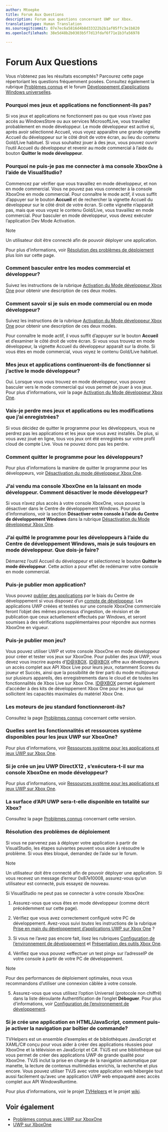 ```yaml
---
author: Mtoepke
title: Forum Aux Questions
description: Forum aux questions concernant UWP sur Xbox.
translationtype: Human Translation
ms.sourcegitcommit: 07e7ec6a5816d4b8d33322b2b1af05ffc3e1b820
ms.openlocfilehash: 38e5d48b2b0303b5f7d13fdaf6f71e1b3fa56978

---
```


# Forum Aux Questions

Vous n’obtenez pas les résultats escomptés? Parcourez cette page répertoriant les questions fréquemment posées. Consultez également la rubrique [Problèmes connus](known-issues.md) et le forum [Développement d’applications Windows universelles](https://social.msdn.microsoft.com/Forums/windowsapps/en-US/home?forum=wpdevelop). 

### Pourquoi mes jeux et applications ne fonctionnent-ils pas?

Si vos jeux et applications ne fonctionnent pas ou que vous n’avez pas accès au WindowsStore ou aux services MicrosoftLive, vous travaillez probablement en mode développeur. Le mode développeur est activé si, après avoir sélectionné Accueil, vous voyez apparaître une grande vignette Accueil du développeur sur le côté droit de votre écran, au lieu du contenu Gold/Live habituel. Si vous souhaitez jouer à des jeux, vous pouvez ouvrir l’outil Accueil du développeur et revenir au mode commercial à l’aide du bouton **Quitter le mode développeur**.

### Pourquoi ne puis-je pas me connecter à ma console XboxOne à l’aide de VisualStudio?

Commencez par vérifier que vous travaillez en mode développeur, et non en mode commercial. Vous ne pouvez pas vous connecter à la console XboxOne en mode commercial. Pour connaître le mode actif, il vous suffit d’appuyer sur le bouton **Accueil** et de rechercher la vignette Accueil du développeur sur le côté droit de votre écran. Si cette vignette n’apparaît pas, mais que vous voyez le contenu Gold/Live, vous travaillez en mode commercial. Pour basculer en mode développeur, vous devez exécuter l’application Dev Mode Activation.

> [!NOTE]
> Un utilisateur doit être connecté afin de pouvoir déployer une application.

Pour plus d’informations, voir [Résolution des problèmes de déploiement](#fixing-deployment-failures) plus loin sur cette page.

### Comment basculer entre les modes commercial et développeur?

Suivez les instructions de la rubrique [Activation du Mode développeur Xbox One](devkit-activation.md) pour obtenir une description de ces deux modes.

### Comment savoir si je suis en mode commercial ou en mode développeur?

Suivez les instructions de la rubrique [Activation du Mode développeur Xbox One](devkit-activation.md) pour obtenir une description de ces deux modes. 

Pour connaître le mode actif, il vous suffit d’appuyer sur le bouton **Accueil** et d’examiner le côté droit de votre écran. Si vous vous trouvez en mode développeur, la vignette Accueil du développeur apparaît sur la droite. Si vous êtes en mode commercial, vous voyez le contenu Gold/Live habituel.

### Mes jeux et applications continueront-ils de fonctionner si j’active le mode développeur?

Oui. Lorsque vous vous trouvez en mode développeur, vous pouvez basculer vers le mode commercial qui vous permet de jouer à vos jeux. Pour plus d’informations, voir la page [Activation du Mode développeur Xbox One](devkit-activation.md). 

### Vais-je perdre mes jeux et applications ou les modifications que j’ai enregistrées?

Si vous décidez de quitter le programme pour les développeurs, vous ne perdrez pas les applications et les jeux que vous avez installés. De plus, si vous avez joué en ligne, tous vos jeux ont été enregistrés sur votre profil cloud de compte Live. Vous ne pouvez donc pas les perdre.

### Comment quitter le programme pour les développeurs?

Pour plus d’informations la manière de quitter le programme pour les développeurs, voir [Désactivation du mode développeur Xbox One](devkit-deactivation.md).

### J’ai vendu ma console XboxOne en la laissant en mode développeur. Comment désactiver le mode développeur?

Si vous n’avez plus accès à votre console XboxOne, vous pouvez la désactiver dans le Centre de développement Windows. Pour plus d’informations, voir la section **Désactiver votre console à l’aide du Centre de développement Windows** dans la rubrique [Désactivation du Mode développeur Xbox One](devkit-deactivation.md#deactivate-your-console-through-windows-dev-center).

### J’ai quitté le programme pour les développeurs à l’aide du Centre de développement Windows, mais je suis toujours en mode développeur. Que dois-je faire?

Démarrez l’outil Accueil du développeur et sélectionnez le bouton **Quitter le mode développeur**. Cette action a pour effet de redémarrer votre console en mode commercial. 

### Puis-je publier mon application?

Vous pouvez [publier des applications](../publish/index.md) par le biais du Centre de développement si vous disposez d’un [compte de développeur](https://developer.microsoft.com/store/register). Les applications UWP créées et testées sur une console XboxOne commerciale feront l’objet des mêmes processus d’ingestion, de révision et de publication que ceux actuellement effectués par Windows, et seront soumises à des vérifications supplémentaires pour répondre aux normes XboxOne en vigueur.

### Puis-je publier mon jeu?

Vous pouvez utiliser UWP et votre console XboxOne en mode développeur pour créer et tester vos jeux sur XboxOne. Pour publier des jeux UWP, vous devez vous inscrire auprès d’[ID@XBOX](http://www.xbox.com/Developers/id). 
[ID@XBOX](http://www.xbox.com/Developers/id) offre aux développeurs un accès complet aux API Xbox Live pour leurs jeux, notamment Scores du joueur et Succès, ainsi que la possibilité de tirer parti du mode multijoueur sur plusieurs appareils, des enregistrements dans le cloud et de toutes les fonctionnalités de Xbox Live sur Xbox One. 
[ID@XBOX](http://www.xbox.com/Developers/id) permet également d’accéder à des kits de développement Xbox One pour les jeux qui sollicitent les capacités maximales du matériel Xbox One.

### Les moteurs de jeu standard fonctionneront-ils?

Consultez la page [Problèmes connus](known-issues.md) concernant cette version.

### Quelles sont les fonctionnalités et ressources système disponibles pour les jeux UWP sur XboxOne? 

Pour plus d’informations, voir [Ressources système pour les applications et jeux UWP sur Xbox One](system-resource-allocation.md).

### Si je crée un jeu UWP DirectX12 , s’exécutera-t-il sur ma console XboxOne en mode développeur?

Pour plus d’informations, voir [Ressources système pour les applications et jeux UWP sur Xbox One](system-resource-allocation.md).

### La surface d’API UWP sera-t-elle disponible en totalité sur Xbox?

Consultez la page [Problèmes connus](known-issues.md) concernant cette version.

### Résolution des problèmes de déploiement

Si vous ne parvenez pas à déployer votre application à partir de VisualStudio, les étapes suivantes peuvent vous aider à résoudre le problème. Si vous êtes bloqué, demandez de l’aide sur le forum.

> [!NOTE]
> Un utilisateur doit être connecté afin de pouvoir déployer une application. Si vous recevez un message d’erreur 0x87e10008, assurez-vous qu’un utilisateur est connecté, puis essayez de nouveau.

Si VisualStudio ne peut pas se connecter à votre console XboxOne:

1. Assurez-vous que vous êtes en mode développeur (comme décrit précédemment sur cette page).
2. Vérifiez que vous avez correctement configuré votre PC de développement. Avez-vous suivi *toutes* les instructions de la rubrique [Prise en main du développement d’applications UWP sur Xbox One](getting-started.md) ? 

3. Si vous ne l’avez pas encore fait, lisez les rubriques [Configuration de l’environnement de développement](development-environment-setup.md) et [Présentation des outils Xbox One](introduction-to-xbox-tools.md).

4. Vérifiez que vous pouvez «effectuer un test ping» sur l’adresseIP de votre console à partir de votre PC de développement.
  > [!NOTE]
  > Pour des performances de déploiement optimales, nous vous recommandons d’utiliser une connexion câblée à votre console.

5. Assurez-vous que vous utilisez l’option Universel (protocole non chiffré) dans la liste déroulante Authentification de l’onglet **Déboguer**. Pour plus d’informations, voir [Configuration de l’environnement de développement](development-environment-setup.md).

<!--6. Make sure you are not hitting a PIN pairing issue; see "Visual Studio/Xbox PIN pairing failures" in the [Known Issues](known-issues.md) topic.-->

<!--
If Visual Studio can connect, but deployment is failing (for example you get this error message: "DEP0700 : Registration of the app failed.(0x80073cf9)"):

1. Make sure that your app is not installed by uninstalling it from the Collections app in the Xbox One shell. 

> **Note**&nbsp;&nbsp;Uninstalling your app from Windows Device Portal (WDP) will not resolve the issue.

2. If your issues persist, uninstall your app or game in the Collections app, leave Developer Mode, restart to Retail Mode, and then switch back to Developer Mode. 
This will clear Dev Storage.

3. If your issues persist, follow the steps above and then use **Reset and keep my games & apps** to delete any stored state on your Xbox One. 
Go to Settings > System > Console info & updates > Reset console, and select the **Reset and keep my games & apps** button.

> **Caution**&nbsp;&nbsp;Doing this will delete all saved settings on your Xbox One including wireless settings, user accounts and any game progress that has not been saved to cloud storage.

> **Caution**&nbsp;&nbsp;DO NOT select the **Reset and remove everything** button.
This will delete all of your games, apps, settings and content and deactivate Developer Mode.
-->

### Si je crée une application en HTML/JavaScript, comment puis-je activer la navigation par boîtier de commande?

TVHelpers est un ensemble d’exemples et de bibliothèques JavaScript et XAML/C# conçu pour vous aider à créer des applications réussies pour XboxOne et la télévision en JavaScript et C#. TVJS est une bibliothèque qui vous permet de créer des applications UWP de grande qualité pour XboxOne. TVJS inclut la prise en charge de la navigation automatique par manette, la lecture de contenus multimédias enrichis, la recherche et plus encore. Vous pouvez utiliser TVJS avec votre application web hébergée tout aussi facilement qu’avec une application UWP web empaqueté avec accès complet aux API WindowsRuntime.

Pour plus d’informations, voir le projet [TVHelpers](https://github.com/Microsoft/TVHelpers) et le projet [wiki](https://github.com/Microsoft/TVHelpers/wiki).

## Voir également
- [Problèmes connus avec UWP sur XboxOne](known-issues.md)
- [UWP sur XboxOne](index.md)



<!--HONumber=Aug16_HO5-->


